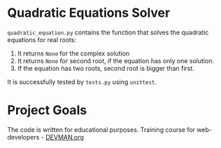 # Quadratic Equations Solver

`quadratic_equation.py` contains the function that solves the quadratic equations for real roots:

1. It returns `None` for the complex solution
2. It returns `None` for second root, if the equation has only one solution.
3. If the equation has two roots, second root is bigger than first.

It is successfully tested by `tests.py` using `unittest`.


# Project Goals

The code is written for educational purposes. Training course for web-developers - [DEVMAN.org](https://devman.org)
